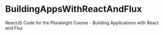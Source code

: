 # BuildingAppsWithReactAndFlux
ReactJS Code for the Pluralsight Course - Building Applications with React and Flux
